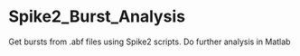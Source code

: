 # Spike2_Burst_Analysis
Get bursts from .abf files using Spike2 scripts. Do further analysis in Matlab
